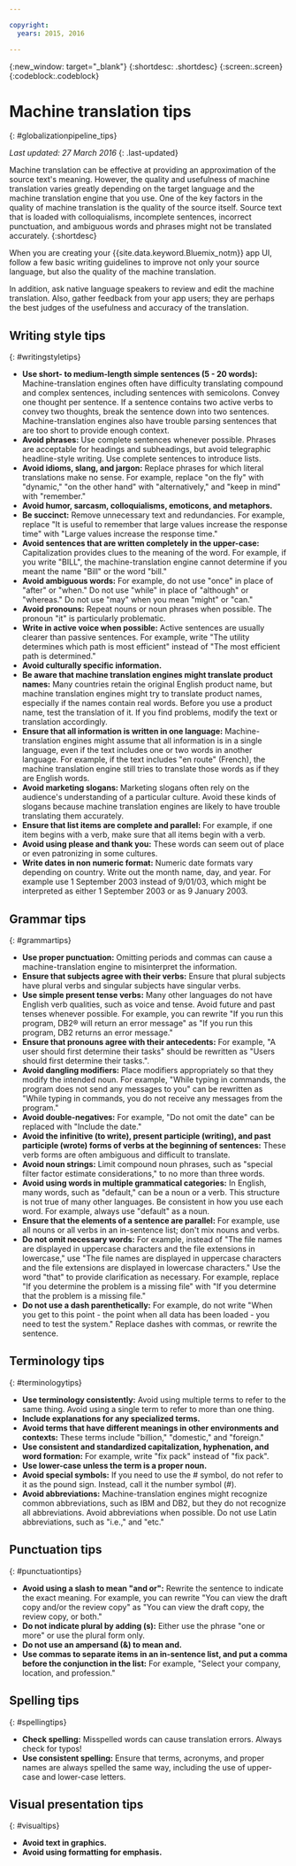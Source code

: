 ```yaml
---

copyright:
  years: 2015, 2016

---
```


{:new_window: target="_blank"}
{:shortdesc: .shortdesc}
{:screen:.screen}
{:codeblock:.codeblock}


# Machine translation tips
{: #globalizationpipeline_tips}

*Last updated: 27 March 2016*
{: .last-updated}

Machine translation can be effective at providing an approximation of the source text's meaning. However, the quality and usefulness of machine translation varies greatly depending on the target language and the machine translation engine that you use. One of the key factors in the quality of machine translation is the quality of the source itself. Source text that is loaded with colloquialisms, incomplete sentences, incorrect punctuation, and ambiguous words and phrases might not be translated accurately.
{:shortdesc}

When you are creating your {{site.data.keyword.Bluemix_notm}} app UI, follow a few basic writing guidelines to improve not only your source language, but also the quality of the machine translation.

In addition, ask native language speakers to review and edit the machine translation. Also, gather feedback from your app users; they are perhaps the best judges of the usefulness and accuracy of the translation.

## Writing style tips
{: #writingstyletips}

* **Use short- to medium-length simple sentences (5 - 20 words):** Machine-translation engines often have difficulty translating compound and complex sentences, including sentences with semicolons. Convey one thought per sentence. If a sentence contains two active verbs to convey two thoughts, break the sentence down into two sentences. Machine-translation engines also have trouble parsing sentences that are too short to provide enough context.
* **Avoid phrases:** Use complete sentences whenever possible. Phrases are acceptable for headings and subheadings, but avoid telegraphic headline-style writing. Use complete sentences to introduce lists.
* **Avoid idioms, slang, and jargon:** Replace phrases for which literal translations make no sense. For example, replace "on the fly" with "dynamic," "on the other hand" with "alternatively," and "keep in mind" with "remember."
* **Avoid humor, sarcasm, colloquialisms, emoticons, and metaphors.**
* **Be succinct:** Remove unnecessary text and redundancies. For example, replace "It is useful to remember that large values increase the response time" with "Large values increase the response time."
* **Avoid sentences that are written completely in the upper-case:** Capitalization provides clues to the meaning of the word. For example, if you write "BILL", the machine-translation engine cannot determine if you meant the name "Bill" or the word "bill."
* **Avoid ambiguous words:** For example, do not use "once" in place of "after" or "when." Do not use "while" in place of "although" or "whereas." Do not use "may" when you mean "might" or "can."
* **Avoid pronouns:** Repeat nouns or noun phrases when possible. The pronoun "it" is particularly problematic.
* **Write in active voice when possible:** Active sentences are usually clearer than passive sentences. For example, write "The utility determines which path is most efficient" instead of "The most efficient path is determined."
* **Avoid culturally specific information.**
* **Be aware that machine translation engines might translate product names:** Many countries retain the original English product name, but machine translation engines might try to translate product names, especially if the names contain real words. Before you use a product name, test the translation of it. If you find problems, modify the text or translation accordingly.
* **Ensure that all information is written in one language:** Machine-translation engines might assume that all information is in a single language, even if the text includes one or two words in another language. For example, if the text includes "en route" (French), the machine translation engine still tries to translate those words as if they are English words.
* **Avoid marketing slogans:** Marketing slogans often rely on the audience's understanding of a particular culture. Avoid these kinds of slogans because machine translation engines are likely to have trouble translating them accurately.
* **Ensure that list items are complete and parallel:** For example, if one item begins with a verb, make sure that all items begin with a verb.
* **Avoid using please and thank you:** These words can seem out of place or even patronizing in some cultures.
* **Write dates in non numeric format:** Numeric date formats vary depending on country. Write out the month name, day, and year. For example use 1 September 2003 instead of 9/01/03, which might be interpreted as either 1 September 2003 or as 9 January 2003.

## Grammar tips
{: #grammartips}

* **Use proper punctuation:** Omitting periods and commas can cause a machine-translation engine to misinterpret the information.
* **Ensure that subjects agree with their verbs:** Ensure that plural subjects have plural verbs and singular subjects have singular verbs.
* **Use simple present tense verbs:** Many other languages do not have English verb qualities, such as voice and tense. Avoid future and past tenses whenever possible. For example, you can rewrite "If you run this program, DB2® will return an error message" as "If you run this program, DB2 returns an error message."
* **Ensure that pronouns agree with their antecedents:** For example, "A user should first determine their tasks" should be rewritten as "Users should first determine their tasks.".
* **Avoid dangling modifiers:** Place modifiers appropriately so that they modify the intended noun. For example, "While typing in commands, the program does not send any messages to you" can be rewritten as "While typing in commands, you do not receive any messages from the program."
* **Avoid double-negatives:** For example, "Do not omit the date" can be replaced with "Include the date."
* **Avoid the infinitive (to write), present participle (writing), and past participle (wrote) forms of verbs at the beginning of sentences:** These verb forms are often ambiguous and difficult to translate.
* **Avoid noun strings:** Limit compound noun phrases, such as "special filter factor estimate considerations," to no more than three words.
* **Avoid using words in multiple grammatical categories:** In English, many words, such as "default," can be a noun or a verb. This structure is not true of many other languages. Be consistent in how you use each word. For example, always use "default" as a noun.
* **Ensure that the elements of a sentence are parallel:** For example, use all nouns or all verbs in an in-sentence list; don't mix nouns and verbs.
* **Do not omit necessary words:** For example, instead of "The file names are displayed in uppercase characters and the file extensions in lowercase," use "The file names are displayed in uppercase characters and the file extensions are displayed in lowercase characters." Use the word "that" to provide clarification as necessary. For example, replace "If you determine the problem is a missing file" with "If you determine that the problem is a missing file."
* **Do not use a dash parenthetically:** For example, do not write "When you get to this point - the point when all data has been loaded - you need to test the system." Replace dashes with commas, or rewrite the sentence.
 
## Terminology tips
{: #terminologytips}

* **Use terminology consistently:** Avoid using multiple terms to refer to the same thing. Avoid using a single term to refer to more than one thing.
* **Include explanations for any specialized terms.**
* **Avoid terms that have different meanings in other environments and contexts:** These terms include "billion," "domestic," and "foreign."
* **Use consistent and standardized capitalization, hyphenation, and word formation:** For example, write "fix pack" instead of "fix pack".
* **Use lower-case unless the term is a proper noun.**
* **Avoid special symbols:** If you need to use the # symbol, do not refer to it as the pound sign. Instead, call it the number symbol (#).
* **Avoid abbreviations:** Machine-translation engines might recognize common abbreviations, such as IBM and DB2, but they do not recognize all abbreviations. Avoid abbreviations when possible. Do not use Latin abbreviations, such as "i.e.," and "etc."

## Punctuation tips
{: #punctuationtips}

* **Avoid using a slash to mean "and or":** Rewrite the sentence to indicate the exact meaning. For example, you can rewrite "You can view the draft copy and/or the review copy" as "You can view the draft copy, the review copy, or both."
* **Do not indicate plural by adding (s):** Either use the phrase "one or more" or use the plural form only.
* **Do not use an ampersand (&) to mean and.**
* **Use commas to separate items in an in-sentence list, and put a comma before the conjunction in the list:** For example, "Select your company, location, and profession."

## Spelling tips
{: #spellingtips}

* **Check spelling:** Misspelled words can cause translation errors. Always check for typos!
* **Use consistent spelling:** Ensure that terms, acronyms, and proper names are always spelled the same way, including the use of upper-case and lower-case letters.

## Visual presentation tips
{: #visualtips}

* **Avoid text in graphics.**
* **Avoid using formatting for emphasis.**

